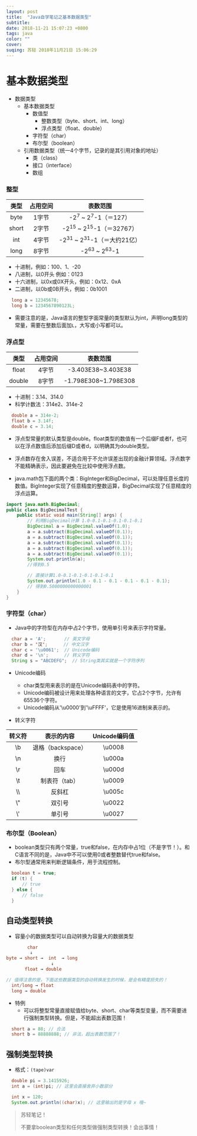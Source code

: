 ```yaml
---
layout: post
title:  "Java自学笔记之基本数据类型"
subtitle:
date: 2018-11-21 15:07:23 +0800
tags: java
color: ""
cover:
suqing: 苏轻 2018年11月21日 15:06:29
---
```


# 基本数据类型

- 数据类型
  - 基本数据类型
    - 数值型
      - 整数类型（byte、short、int、long）
      - 浮点类型（float、double）
    - 字符型（char）
    - 布尔型（boolean）
  - 引用数据类型（统一4个字节，记录的是其引用对象的地址）
    - 类（class）
    - 接口（interface）
    - 数组

### 整型

|类型|占用空间|表数范围|
|:-:|:-:|:-:|
|byte|1字节|-2<sup>7</sup> ~ 2<sup>7</sup>-1（＝127）|
|short|2字节|-2<sup>15</sup> ~ 2<sup>15</sup>-1（＝32767）|
|int|4字节|-2<sup>31</sup> ~ 2<sup>31</sup>-1（＝大约21亿）|
|long|8字节|-2<sup>63</sup> ~ 2<sup>63</sup>-1|

- 十进制，例如：100、1、-20
- 八进制，以0开头 例如：0123
- 十六进制，以0x或0X开头，例如：0x12、0xA
- 二进制，以0b或0B开头，例如：0b1001

```java
  long a = 12345678;
  long b = 1234567890123L;
```
- 需要注意的是，Java语言的整型字面常量的类型默认为int，声明long类型的常量，需要在整数后面加`L`，大写或小写都可以。

### 浮点型

|类型|占用空间|表数范围|
|:-:|:-:|:-:|
|float|4字节|-3.403E38~3.403E38|
|double|8字节|-1.798E308~1.798E308|

- 十进制：3.14、314.0
- 科学计数法：314e2、314e-2

```java
  double a = 314e-2;
  float b = 3.14f;
  double c = 3.14;
```

- 浮点型常量的默认类型是double。float类型的数值有一个后缀F或者f，也可以在浮点数值后添加后缀D或者d，以明确其为double类型。

- 浮点数存在舍入误差，不适合用于不允许误差出现的金融计算领域。浮点数字不能精确表示，因此要避免在比较中使用浮点数。

- java.math包下面的两个类：BigInteger和BigDecimal，可以处理任意长度的数值。BigInteger实现了任意精度的整数运算，BigDecimal实现了任意精度的浮点运算。

```java
import java.math.BigDecimal;
public class BigDecimalTest {
    public static void main(String[] args) {
        // 利用BigDecimal计算 1.0-0.1-0.1-0.1-0.1-0.1
        BigDecimal a = BigDecimal.valueOf(1.0);
        a = a.subtract(BigDecimal.valueOf(0.1));
        a = a.subtract(BigDecimal.valueOf(0.1));
        a = a.subtract(BigDecimal.valueOf(0.1));
        a = a.subtract(BigDecimal.valueOf(0.1));
        a = a.subtract(BigDecimal.valueOf(0.1));
        System.out.println(a);
        //得到0.5

        // 直接计算1.0-0.1-0.1-0.1-0.1-0.1
        System.out.println(1.0 - 0.1 - 0.1 - 0.1 - 0.1 - 0.1);
        // 得到0.5000000000000001
    }
}
```

### 字符型（char）

- Java中的字符型在内存中占2个字节，使用单引号来表示字符常量。

```java
  char a = 'A';       // 英文字母
  char b = '汉';      // 中文汉字
  char c = '\u0061';  // Unicode编码
  char d = '\n';      // 转义字符
  String s = "ABCDEFG";  // String类其实就是一个字符序列
```

- Unicode编码
  - char类型用来表示的是在Unicode编码表中的字符。
  - Unicode编码被设计用来处理各种语言的文字，它占2个字节，允许有65536个字符。
  - Unicode编码从'\u0000'到'\uFFFF'，它是使用16进制来表示的。

- 转义字符

|转义符|表示的内容|Unicode编码值|
|:-:|:-:|:-:|
|\b|退格（backspace）|\u0008|
|\n|换行|\u000a|
|\r|回车|\u000d|
|\t|制表符（tab）|\u0009|
|\\\\ |反斜杠|\u005c|
|\\"|双引号|\u0022|
|\\'|单引号|\u0027|

### 布尔型（Boolean）

- boolean类型只有两个常量，true和false，在内存中占1位（不是字节！）。和C语言不同的是，Java中不可以使用0或者整数替代true和false。
- 布尔型通常用来判断逻辑条件，用于流程控制。

```java
  boolean t = true;
  if (t) {
      // true
  } else {
      // false
  }
```

## 自动类型转换

- 容量小的数据类型可以自动转换为容量大的数据类型

```java
        char
         ↓
byte → short →  int  → long
                 ↓
       float → double

// 值得注意的是，下面这些数据类型的自动转换发生的时候，是会有精度损失的！
  int/long → float
  long → double
```

- 特例
  - 可以将整型常量直接赋值给byte、short、char等类型变量，而不需要进行强制类型转换。但是，不能超出表数范围！

```java
  short a = 88; // 合法
  short b = 88888888; // 非法，超出表数范围了！
```

## 强制类型转换

- 格式：`(tape)var`

```java
  double pi = 3.1415926;
  int a = (int)pi; // 这里会直接舍弃小数部分

  int x = 120;
  System.out.println((char)x); // 这里输出的是字母 x 哦~
```

> 苏轻笔记！
>
> 不要拿boolean类型和任何类型做强制类型转换！会出事情！













